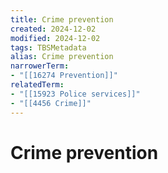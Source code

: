 ```yaml
---
title: Crime prevention
created: 2024-12-02
modified: 2024-12-02
tags: TBSMetadata
alias: Crime prevention
narrowerTerm:
- "[[16274 Prevention]]"
relatedTerm:
- "[[15923 Police services]]"
- "[[4456 Crime]]"
---
```

# Crime prevention
